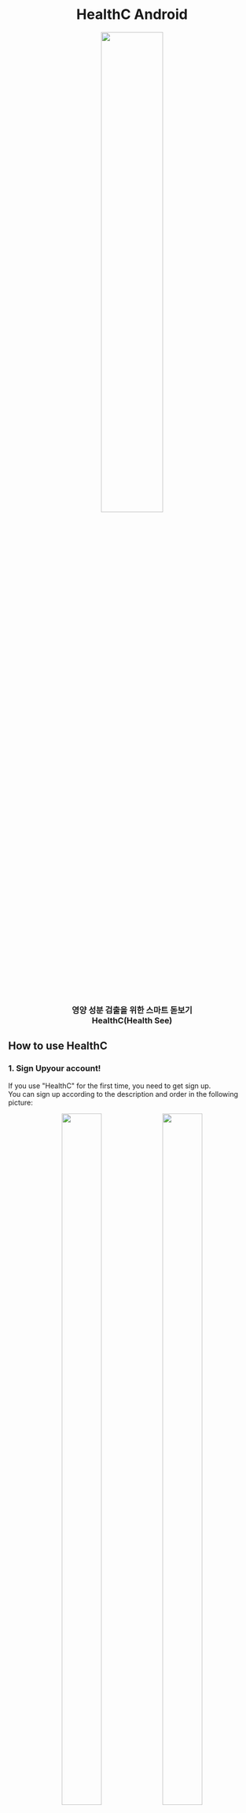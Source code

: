 <h1 align="center">HealthC Android</h1>
<p align="center">
	    <img src="./image/icon.png"/ width="50%">
</p>	   

<p align="center">
	<h3 align="center">
		 영양 성분 검출을 위한 스마트 돋보기<br>HealthC(Health See)
	</h3>	
</p>


## How to use HealthC

### 1. Sign Upyour account!
If you use "HealthC" for the first time, you need to get sign up. <br>
You can sign up according to the description and order in the following picture:


<p align="center">
<img src="https://user-images.githubusercontent.com/90708425/229324413-74240f15-35d4-42d7-98fc-b2fedbface01.png" width="40%" height="60%">
<img src="https://user-images.githubusercontent.com/90708425/229324463-e78bce02-db97-4010-9ef8-4f25bc38afb6.png" width="40%" height="60%">
<img src="https://user-images.githubusercontent.com/90708425/229324492-4585c0ed-f048-4ae4-9c42-8edc8d304c1c.png" width="40%" height="60%">
</p>




![image]() ![image](https://user-images.githubusercontent.com/90708425/229324663-aba000c4-8ec2-4428-a52d-4ea0ccf81c35.png)

![image](https://user-images.githubusercontent.com/90708425/229324594-84684427-6756-45b2-87ed-3267acba2943.png)




## Android Tech Stack</h2>

- Minumum SDK 23
- Kotlin
    - Coroutines & Flow 
- Dagger-Hilt
- CameraX
- Android Jetpack
    - LiveData & ViewModel
    - Navigation Component
    - DataBinding & ViewBinding
- Firebase
    - Firebase Analytics
    - Firebase Auth, FireStore
- Local 
    - Room
    - Gson
- Remote
    - Retrofit
    - Moshi
    - OkHttp3
- Glide
- Material Components
- ML Kit
- Timber

<h2>Project Proposal</h2>
https://treejin99.notion.site/5ce7db7993854eb0905c0623e723dcf5

<h2>Project Presentation</h2>
https://www.miricanvas.com/v/11rxz6u
